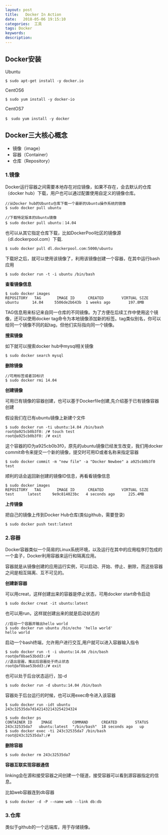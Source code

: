 ```yaml
---
layout: post
title:   Docker In Action
date:   2018-05-06 19:15:10
categories:  工具
tags: Docker
keywords: 
description: 
---
```


## Docker安装
Ubuntu
```
$ sudo apt-get install -y docker.io 
```
CentOS6
```
$ sudo yum install -y docker-io
```
CentOS7
```
$　sudo yum install -y docker
```

## Docker三大核心概念
* 镜像（image）
* 容器（Container）
* 仓库（Repository）

### 1.镜像
Docker运行容器之间需要本地存在对应镜像，如果不存在，会去默认的仓库（docker hub）下载，用户也可以通过配置使用自定义的镜像仓库。

```
//从Docker hub的Ubuntu仓库下载一个最新的Ubuntu操作系统的镜像
$ sudo docker pull ubuntu

//下载特定版本的Ubuntu镜像
$ sudo docker pull ubuntu：14.04
```
也可以从其它指定仓库下载，比如DockerPool社区的镜像源（dl.dockerpool.com）下载.
```
$ sudo docker pull dl.dockerpool.com:5000/ubuntu
```
下载好之后，就可以使用该镜像了，利用该镜像创建一个容器，在其中运行bash应用
```
$ sudo docker run -t -i ubuntu /bin/bash
```

**查看镜像信息**
```
$ sudo docker images
REPOSITORY   TAG       IMAGE ID      CREATED        VIRTUAL SIZE
ubuntu      14.04     5506de2b643b  1 weeks ago        197.8MB
```
TAG信息用来标记来自同一仓库的不同镜像。为了方便在后续工作中使用这个镜像，还可以使用docker tag命令为本地镜像添加新的标签。tag类似别名，你可以给同一个镜像不同的起tag，但他们实际指向同一个镜像。

**搜索镜像**

如下就可以搜索docker hub中mysql相关镜像
```
$ sudo docker search mysql
```

**删除镜像**
```
//可用标签或者ID标识
$ sudo docker rmi 14.04
```

**创建镜像**

可用已有镜像的容器创建，也可以基于Dockerfile创建,先介绍基于已有镜像容器创建

假设我们在已有ubuntu镜像上新建个文件
```
$ sudo docker run -ti ubuntu:14.04 /bin/bash
root@a925cb0b3f0: /# touch test 
root@a925cb0b3f0: /# exit
```
这个容器的ID为a925cb0b3f0，原先的ubuntu镜像已经发生改变，我们用docker commit命令来提交一个新的镜像，提交时可用ID或者名称来指定容器
```
$ sudo docker commit -m "new file" -a "Docker Newbee" a a925cb0b3f0 test
```
顺利的话会返回新创建的镜像ID信息，再看看镜像信息
```
$ sudo docker images
REPOSITORY   TAG       IMAGE ID      CREATED        VIRTUAL SIZE
test      latest     9e9c814023bc   4 seconds ago      225.4MB
```

**上传镜像**

把自己的镜像上传到Docker Hub仓库(类似github，需要登录)
```
$ sudo docker push test:latest
```

### 2.容器
Docker容器类似一个简易的Linux系统环境，以及运行在其中的应用程序打包成的一个盒子，Docker利用容器来运行和隔离应用。

容器就是从镜像创建的应用运行实例，可以启动、开始、停止、删除，而这些容器之间是相互隔离、互不可见的。


**创建新容器**

可以用creat，这样创建出来的容器是停止状态，可用docker start命令启动
```
$ sudo docker creat -it ubuntu:latest
```
也可以用run，这样就创建出来的就是启动状态的
```
//启动一个容器并输出hello world
$ sudo docker run ubuntu /bin/echo 'hello world'
hello world
```
启动一个bash终端，允许用户进行交互,用户就可以进入容器输入指令
```
$ sudo docker run -t -i ubuntu:14.04 /bin/bash
root@af8bae53bdd3:/#
//退出容器，推出后容器处于终止状态
root@af8bae53bdd3:/# exit
```
也可以处于后台状态运行，加-d
```
$ sudo docker run -d ubuntu:14.04 /bin/bash
```
容器处于后台运行的时候，也可以用exec命令进入该容器
```
$ sudo docker run -idt ubuntu
243c32535da7d1421432143254234324

$ sudo docker ps
CONTAINER ID    IMAGE         COMMAND      CREATED        STATUS 
243c32535da7   ubuntu:latest  "/bin/bash"  18 seconds ago   up
$ sudo docker exec -ti 243c32535da7 /bin/bash
root@243c32535da7:/#
```

**删除容器**
```
$ sudo docker rm 243c32535da7
```


**容器互联实现容器通信**

linking会在源和接受容器之间创建一个隧道，接受容器可以看到源容器指定的信息。

比如web容器连到db容器
```
$ sudo docker -d -P --name web --link db:db
```

### 3.仓库

类似于github的一个远端库，用于存储镜像。
